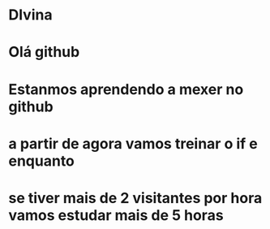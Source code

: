 # DIvina        

# Olá github
# Estanmos aprendendo a mexer no github
#  a partir de agora vamos treinar o if e enquanto

# se  tiver mais de 2 visitantes por hora vamos estudar mais de 5 horas
